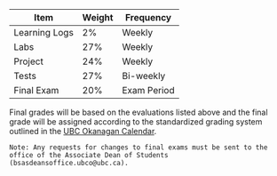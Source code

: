 | Item          | Weight | Frequency   |
|---------------|--------|-------------|
| Learning Logs | 2%     | Weekly      |
| Labs          | 27%    | Weekly      |
| Project       | 24%    | Weekly      |
| Tests         | 27%    | Bi-weekly   |
| Final Exam    | 20%    | Exam Period |

Final grades will be based on the evaluations listed above and the final grade will be assigned according to the standardized grading system outlined in the [UBC Okanagan Calendar](http://okanagan.students.ubc.ca/calendar/).

```{note}
Note: Any requests for changes to final exams must be sent to the office of the Associate Dean of Students (bsasdeansoffice.ubco@ubc.ca).
```